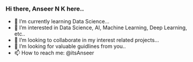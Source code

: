### Hi there, Anseer N K here..

- 🌱 I’m currently learning Data Science...
- 👀 I’m interested in Data Science, AI, Machine Learning, Deep Learning, etc..
- 👯 I’m looking to collaborate in my interest related projects...
- 🤔 I’m looking for valuable guidlines from you..
- 📫 How to reach me: @itsAnseer
